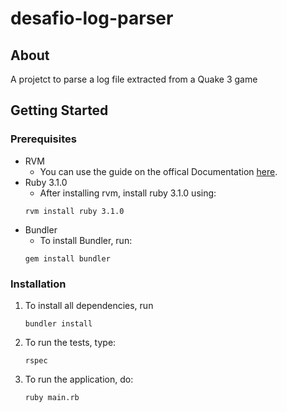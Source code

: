 # desafio-log-parser

## About

A projetct to parse a log file extracted from a Quake 3 game

## Getting Started

### Prerequisites
* RVM
  * You can use the guide on the offical Documentation [here](https://rvm.io/rvm/install).
* Ruby 3.1.0
  * After installing rvm, install ruby 3.1.0 using:
  ```
  rvm install ruby 3.1.0
  ```
* Bundler
  * To install Bundler, run:
   ```
   gem install bundler
   ```

### Installation

1. To install all dependencies, run
   ```
   bundler install
   ```
   
2. To run the tests, type:
    ```
    rspec
    ```
3. To run the application, do:
    ```
    ruby main.rb
    ```
